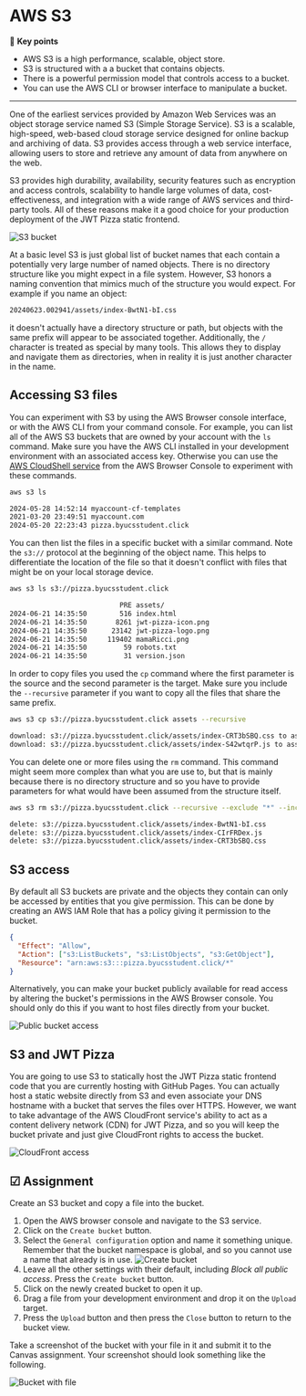 # AWS S3

🔑 **Key points**

- AWS S3 is a high performance, scalable, object store.
- S3 is structured with a a bucket that contains objects.
- There is a powerful permission model that controls access to a bucket.
- You can use the AWS CLI or browser interface to manipulate a bucket.

---

One of the earliest services provided by Amazon Web Services was an object storage service named S3 (Simple Storage Service). S3 is a scalable, high-speed, web-based cloud storage service designed for online backup and archiving of data. S3 provides access through a web service interface, allowing users to store and retrieve any amount of data from anywhere on the web.

S3 provides high durability, availability, security features such as encryption and access controls, scalability to handle large volumes of data, cost-effectiveness, and integration with a wide range of AWS services and third-party tools. All of these reasons make it a good choice for your production deployment of the JWT Pizza static frontend.

![S3 bucket](s3Bucket.png)

At a basic level S3 is just global list of bucket names that each contain a potentially very large number of named objects. There is no directory structure like you might expect in a file system. However, S3 honors a naming convention that mimics much of the structure you would expect. For example if you name an object:

```txt
20240623.002941/assets/index-BwtN1-bI.css
```

it doesn't actually have a directory structure or path, but objects with the same prefix will appear to be associated together. Additionally, the `/` character is treated as special by many tools. This allows they to display and navigate them as directories, when in reality it is just another character in the name.

## Accessing S3 files

You can experiment with S3 by using the AWS Browser console interface, or with the AWS CLI from your command console. For example, you can list all of the AWS S3 buckets that are owned by your account with the `ls` command. Make sure you have the AWS CLI installed in your development environment with an associated access key. Otherwise you can use the [AWS CloudShell service](https://aws.amazon.com/cloudshell/) from the AWS Browser Console to experiment with these commands.

```sh
aws s3 ls

2024-05-28 14:52:14 myaccount-cf-templates
2021-03-20 23:49:51 myaccount.com
2024-05-20 22:23:43 pizza.byucsstudent.click
```

You can then list the files in a specific bucket with a similar command. Note the `s3://` protocol at the beginning of the object name. This helps to differentiate the location of the file so that it doesn't conflict with files that might be on your local storage device.

```sh
aws s3 ls s3://pizza.byucsstudent.click

                           PRE assets/
2024-06-21 14:35:50        516 index.html
2024-06-21 14:35:50       8261 jwt-pizza-icon.png
2024-06-21 14:35:50      23142 jwt-pizza-logo.png
2024-06-21 14:35:50     119402 mamaRicci.png
2024-06-21 14:35:50         59 robots.txt
2024-06-21 14:35:50         31 version.json
```

In order to copy files you used the `cp` command where the first parameter is the source and the second parameter is the target. Make sure you include the `--recursive` parameter if you want to copy all the files that share the same prefix.

```sh
aws s3 cp s3://pizza.byucsstudent.click assets --recursive

download: s3://pizza.byucsstudent.click/assets/index-CRT3bSBQ.css to assets/index-CRT3bSBQ.css
download: s3://pizza.byucsstudent.click/assets/index-S42wtqrP.js to assets/index-S42wtqrP.js
```

You can delete one or more files using the `rm` command. This command might seem more complex than what you are use to, but that is mainly because there is no directory structure and so you have to provide parameters for what would have been assumed from the structure itself.

```sh
aws s3 rm s3://pizza.byucsstudent.click --recursive --exclude "*" --include "assets*"

delete: s3://pizza.byucsstudent.click/assets/index-BwtN1-bI.css
delete: s3://pizza.byucsstudent.click/assets/index-CIrFRDex.js
delete: s3://pizza.byucsstudent.click/assets/index-CRT3bSBQ.css
```

## S3 access

By default all S3 buckets are private and the objects they contain can only be accessed by entities that you give permission. This can be done by creating an AWS IAM Role that has a policy giving it permission to the bucket.

```json
{
  "Effect": "Allow",
  "Action": ["s3:ListBuckets", "s3:ListObjects", "s3:GetObject"],
  "Resource": "arn:aws:s3:::pizza.byucsstudent.click/*"
}
```

Alternatively, you can make your bucket publicly available for read access by altering the bucket's permissions in the AWS Browser console. You should only do this if you want to host files directly from your bucket.

![Public bucket access](publicBucketAccess.png)

## S3 and JWT Pizza

You are going to use S3 to statically host the JWT Pizza static frontend code that you are currently hosting with GitHub Pages. You can actually host a static website directly from S3 and even associate your DNS hostname with a bucket that serves the files over HTTPS. However, we want to take advantage of the AWS CloudFront service's ability to act as a content delivery network (CDN) for JWT Pizza, and so you will keep the bucket private and just give CloudFront rights to access the bucket.

![CloudFront access](cloudFrontAccess.png)

## ☑ Assignment

Create an S3 bucket and copy a file into the bucket.

1. Open the AWS browser console and navigate to the S3 service.
1. Click on the `Create bucket` button.
1. Select the `General configuration` option and name it something unique. Remember that the bucket namespace is global, and so you cannot use a name that already is in use.
   ![Create bucket](createBucket.png)
1. Leave all the other settings with their default, including _Block all public access_. Press the `Create bucket` button.
1. Click on the newly created bucket to open it up.
1. Drag a file from your development environment and drop it on the `Upload` target.
1. Press the `Upload` button and then press the `Close` button to return to the bucket view.

Take a screenshot of the bucket with your file in it and submit it to the Canvas assignment. Your screenshot should look something like the following.

![Bucket with file](bucketWithFile.png)
